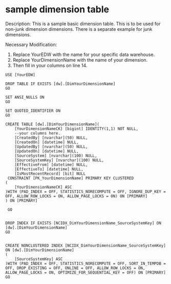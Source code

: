 # sample dimension table

Description: This is a sample basic dimension table. This is to be used for non-junk dimension dimensions. There is a separate example for junk dimensions.

Necessary Modification: 

1. Replace YourEDW with the name for  your specific data warehouse. 
2. Replace YourDimensionName with the name of your dimension. 
3. Then fill in your columns on line 14.

```text
USE [YourEDW]

DROP TABLE IF EXISTS [dw].[DimYourDimensionName]
GO

SET ANSI_NULLS ON
GO

SET QUOTED_IDENTIFIER ON
GO

CREATE TABLE [dw].[DimYourDimensionName](
	[YourDimensionNameCK] [bigint] IDENTITY(1,1) NOT NULL,
	--your columns here.
	[CreatedBy] [nvarchar](50) NULL,
	[CreatedOn] [datetime] NULL,
	[UpdatedBy] [nvarchar](50) NULL,
	[UpdatedOn] [datetime] NULL,
	[SourceSystem] [nvarchar](100) NULL,
	[SourceSystemKey] [nvarchar](100) NULL,
	[EffectiveFrom] [datetime] NULL,
	[EffectiveTo] [datetime] NULL,
	[IsMostRecentRecord] [bit] NULL
 CONSTRAINT [PK_YourDimensionName] PRIMARY KEY CLUSTERED 
(
	[YourDimensionNameCK] ASC
)WITH (PAD_INDEX = OFF, STATISTICS_NORECOMPUTE = OFF, IGNORE_DUP_KEY = OFF, ALLOW_ROW_LOCKS = ON, ALLOW_PAGE_LOCKS = ON) ON [PRIMARY]
) ON [PRIMARY]
 
 GO


DROP INDEX IF EXISTS [NCIDX_DimYourDimensionName_SourceSystemKey] ON [dw].[DimYourDimensionName]
GO


CREATE NONCLUSTERED INDEX [NCIDX_DimYourDimensionName_SourceSystemKey] ON [dw].[DimYourDimensionName]
(
	[SourceSystemKey] ASC
)WITH (PAD_INDEX = OFF, STATISTICS_NORECOMPUTE = OFF, SORT_IN_TEMPDB = OFF, DROP_EXISTING = OFF, ONLINE = OFF, ALLOW_ROW_LOCKS = ON, ALLOW_PAGE_LOCKS = ON, OPTIMIZE_FOR_SEQUENTIAL_KEY = OFF) ON [PRIMARY]
GO

```

